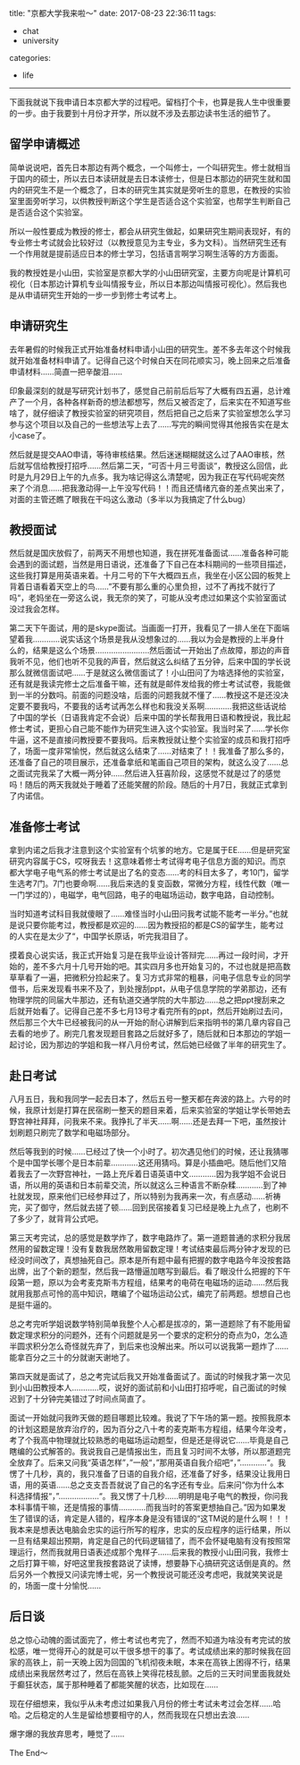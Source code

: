title: "京都大学我来啦～"
date: 2017-08-23 22:36:11
tags:
- chat
- university

categories:
- life
---

下面我就说下我申请日本京都大学的过程吧。留档打个卡，也算是我人生中很重要的一步。由于我要到十月份才开学，所以就不涉及去那边读书生活的细节了。

## 留学申请概述

简单说说吧，首先日本那边有两个概念，一个叫修士，一个叫研究生。修士就相当于国内的硕士，所以去日本读研就是去日本读修士，但是日本那边的研究生就和国内的研究生不是一个概念了，日本的研究生其实就是旁听生的意思，在教授的实验室里面旁听学习，以供教授判断这个学生是否适合这个实验室，也帮学生判断自己是否适合这个实验室。

所以一般性要成为教授的修士，都会从研究生做起，如果研究生期间表现好，有的专业修士考试就会比较好过（以教授意见为主专业，多为文科）。当然研究生还有一个作用就是提前适应日本的修士学习，包括语言啊学习啊生活等的方方面面。

我的教授姓是小山田，实验室是京都大学的小山田研究室，主要方向呢是计算机可视化（日本那边计算机专业叫情报专业，所以日本那边叫情报可视化）。然后我也是从申请研究生开始的一步一步到修士考试考上。

## 申请研究生

去年暑假的时候我正式开始准备材料申请小山田的研究生。差不多去年这个时候我就开始准备材料申请了。记得自己这个时候白天在同花顺实习，晚上回来之后准备申请材料……简直一把辛酸泪……

印象最深刻的就是写研究计划书了，感觉自己前前后后写了大概有四五遍，总计难产了一个月，各种各样新奇的想法都想写，然后又被否定了，后来实在不知道写些啥了，就仔细读了教授实验室的研究项目，然后把自己之后来了实验室想怎么学习参与这个项目以及自己的一些想法写上去了……写完的瞬间觉得其他报告实在是太小case了。

然后就是提交AAO申请，等待审核结果。然后迷迷糊糊就这么过了AAO审核，然后就写信给教授打招呼……然后第二天，“可否十月三号面谈“，教授这么回信，此时是九月29日上午的九点多。我为啥记得这么清楚呢，因为我正在写代码呢突然来了个消息……把我激动得一上午没写代码！！而且还情绪亢奋的差点笑出来了，对面的主管还瞧了眼我在干吗这么激动（多半以为我搞定了什么bug）

## 教授面试

然后就是国庆放假了，前两天不用想也知道，我在拼死准备面试……准备各种可能会遇到的面试题，当然是用日语说，还准备了下自己在本科期间的一些项目描述，这些我打算是用英语来着。十月二号的下午大概四五点，我坐在小区公园的板凳上背着日语看着天空上的鸟……”不要有那么重的心里负担，过不了再找不就行了吗“，老妈坐在一旁这么说，我无奈的笑了，可能从没考虑过如果这个实验室面试没过我会怎样。

第二天下午面试，用的是skype面试。当画面一打开，我看见了一排人坐在下面端望着我…………说实话这个场景是我从没想象过的……我以为会是教授的上半身什么的，结果是这么个场景……………………然后面试一开始出了点故障，那边的声音我听不见，他们也听不见我的声音，然后就这么纠结了五分钟，后来中国的学长说那么就微信面试吧……于是就这么微信面试了！小山田问了为啥选择他的实验室，还有就是我读完修士之后准备干嘛，还有就是邮件发给我的修士考试试卷，我能做到一半的分数吗。前面的问题没啥，后面的问题我就不懂了……教授这不是还没决定要不要我吗，不要我的话考试再怎么样也和我没关系啊…………我把这些话说给了中国的学长（日语我肯定不会说）后来中国的学长帮我用日语和教授说，我比起修士考试，更担心自己能不能作为研究生进入这个实验室。我当时呆了……学长你牛逼，这不是直接问教授要不要我吗。后来教授就让整个实验室的成员和我打招呼了，场面一度非常愉悦，然后就这么结束了……对结束了！！我准备了那么多的，还准备了自己的项目展示，还准备拿纸和笔画自己项目的架构，就这么没了……总之面试完我呆了大概一两分钟……然后进入狂喜阶段，这感觉不就是过了的感觉吗！随后的两天我就处于睡着了还能笑醒的阶段。随后的十月7日，我就正式拿到了内诺信。

## 准备修士考试

拿到内诺之后我才注意到这个实验室有个坑爹的地方。它是属于EE……但是研究室研究内容属于CS，哎呀我去！这意味着修士考试得考电子信息方面的知识。而京都大学电子电气系的修士考试是出了名的变态……考的科目太多了，考10门，留学生选考7门。7门也要命啊……我后来选的复变函数，常微分方程，线性代数（唯一一门学过的），电磁学，电气回路，电子的电磁场运动，数字电路，自动控制。

当时知道考试科目我就傻眼了……难怪当时小山田问我考试能不能考一半分。”也就是说只要你能考过，教授都是欢迎的……因为教授招的都是CS的留学生，能考过的人实在是太少了“，中国学长原话，听完我泪目了。

摸着良心说实话，我正式开始复习是在我毕业设计答辩完……再过一段时间，才开始的，差不多六月十几号开始的吧。其实四月多也开始复习的，不过也就是把高数草草看了一遍，把微积分捡起来了。复习方式非常的粗暴，问电子信息专业的同学借书，后来发现看书来不及了，到处搜刮ppt，从电子信息学院的学弟那边，还有物理学院的同届大牛那边，还有轨道交通学院的大牛那边……总之把ppt搜刮来之后就开始看了。记得自己差不多七月13号才看完所有的ppt，然后开始刷过去问，然后那三个大牛已经被我问的从一开始的耐心讲解到后来指明书的第几章内容自己去看的地步了。刷完几套发现题目套路之后就好多了，随后就和日本那边的学姐一起讨论，因为那边的学姐和我一样八月份考试，然后她已经做了半年的研究生了。

## 赴日考试

八月五日，我和我同学一起去日本了，然后五号一整天都在奔波的路上。六号的时候，我原计划是打算在民宿刷一整天的题目来着，后来实验室的学姐让学长带她去野宫神社拜拜，问我来不来。我挣扎了半天……啊……还是去拜一下吧，虽然按计划刷题只刷完了数学和电磁场部分。

然后等我到的时候……已经过了快一个小时了。初次遇见他们的时候，还让我猜哪个是中国学长哪个是日本前辈…………这还用猜吗。算是小插曲吧。随后他们又陪着我去了一次野宫神社，一路上充斥着日语英语中文…………因为我学姐不会说日语，所以用的英语和日本前辈交流，所以就这么三种语言不断杂糅…………到了神社就发现，原来他们已经参拜过了，所以特别为我再来一次，有点感动……祈祷完，买了御守，然后就去搓了顿……回到民宿接着复习已经是晚上九点了，也刷不了多少了，就背背公式吧。

第三天考完试，总的感觉是数学炸了，数字电路炸了。第一道题普通的求积分我居然用的留数定理！没有复数我居然敢用留数定理！考试结束最后两分钟才发现的已经没时间改了，真想抽死自己。原本是所有题中最有把握的数字电路今年没按套路出牌，出了个新的题型，然后我一路懵逼加瞎写到最后。看了眼没什么把握的下午段第一题，原以为会考麦克斯韦方程组，结果考的电荷在电磁场的运动……然后我就用我那点可怜的高中知识，瞎编了个磁场运动公式，编完了前两题。想想自己也是挺牛逼的。

总之考完听学姐说数学特别简单我整个人心都是拔凉的，第一道题除了有不能用留数定理求积分的问题外，还有个问题就是另一个要求的定积分的奇点为0，怎么造半圆求积分怎么奇怪就先弃了，到后来也没解出来。所以可以说我第一题炸了……能拿百分之三十的分就谢天谢地了。

第四天就是面试了，总之考完试后我又开始准备面试了。面试的时候我才第一次见到小山田教授本人…………哎，说好的面试前和小山田打招呼呢，自己面试的时候迟到了十分钟完美错过了时间点简直了。

面试一开始就问我昨天做的题目哪题比较难。我说了下午场的第一题。按照我原本的计划这题是放弃治疗的，因为百分之八十考的麦克斯韦方程组，结果今年没考，考了个我高中物理就比较熟悉的电磁场运动题型，但是还是得说它……毕竟是自己瞎编的公式解答的。我说我自己是情报出生，而且复习时间不太够，所以那道题完全放弃了。后来又问我“英语怎样”，”一般“，”那用英语自我介绍吧“，”…………“。我愣了十几秒，真的，我只准备了日语的自我介绍，还准备了好多，结果没让我用日语，用的英语……总之支支吾吾就说了自己的名字还有专业。后来问”你为什么本科选择情报“，”………………“。我又愣了十几秒……明明是电子电气的教授，你问我本科事情干嘛，还是情报的事情…………而我当时的答案更想抽自己。”因为如果发生了错误的话，肯定是人错的，程序本身是没有错误的“这TM说的是什么啊！！！我本来是想表达电脑会忠实的运行所写的程序，忠实的反应程序的运行结果，所以一旦有结果超出预期，肯定是自己的代码逻辑错了，而不会怀疑电脑有没有按照常理运行，然而我就用日语表述成那个鬼样子……后来我的教授小山田问我，我修士之后打算干嘛，好吧这里我按套路说了读博，想要静下心搞研究这话倒是真的。然后另外一个教授又问读完博士呢，另一个教授说可能还没考虑吧，我就笑笑说是的，场面一度十分愉悦……

## 后日谈

总之惊心动魄的面试面完了，修士考试也考完了，然而不知道为啥没有考完试的放松感，唯一觉得开心的就是可以干很多想干的事了。考试成绩出来的那时候我在回家的高铁上，前一天晚上因为回国的飞机彻夜未眠，本来在高铁上困得不行，结果成绩出来我居然考过了，然后在高铁上笑得花枝乱颤。之后的三天时间里面我就处于癫狂状态，属于那种睡着了都能笑醒的状态，比如现在……

现在仔细想来，我似乎从未考虑过如果我八月份的修士考试未考过会怎样……哈哈。之后稳定的人生是留给想要相守的人，然而我现在只想出去浪……

爆字爆的我放弃思考，睡觉了……

The End～